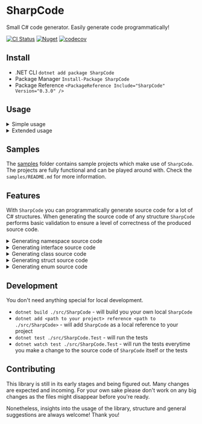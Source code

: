 # SharpCode
Small C# code generator. Easily generate code programmatically!

[![CI Status](https://img.shields.io/github/workflow/status/ful-stackz/SharpCode/CI?label=CI&logo=github&style=flat)](https://github.com/ful-stackz/SharpCode/actions?query=workflow%3ACI)
[![Nuget](https://img.shields.io/nuget/v/SharpCode?color=success&label=nuget&logo=nuget&style=flat)](https://www.nuget.org/packages/SharpCode/)
[![codecov](https://codecov.io/gh/ful-stackz/SharpCode/branch/main/graph/badge.svg?token=F2E4FV2DA3)](https://codecov.io/gh/ful-stackz/SharpCode)

## Install

- .NET CLI `dotnet add package SharpCode`
- Package Manager `Install-Package SharpCode`
- Package Reference `<PackageReference Include="SharpCode" Version="0.3.0" />`

## Usage

<details>
    <summary>Simple usage</summary>

```csharp
using SharpCode;

var sourceCode = Code.CreateNamespace("Data")
    .WithClass(Code.CreateClass("User")
        .WithProperty(Code.CreateProperty("int", "Id"))
        .WithProperty(Code.CreateProperty("string", "Username")))
    .ToSourceCode();

System.IO.File.WriteAllText("User.cs", sourceCode);

// User.cs
namespace Data
{
    public class User
    {
        public int Id
        {
            get;
            set;
        }

        public string Username
        {
            get;
            set;
        }
    }
}
```
</details>

<details>
    <summary>Extended usage</summary>

```csharp
using SharpCode;

var dataNamespace = Code.CreateNamespace("Data");

var userDetailsClass = Code.CreateClass("UserDetails", AccessModifier.Public)
    .WithField(Code.CreateField("int", "_id", AccessModifier.Private).MakeReadonly())
    .WithField(Code.CreateField("string", "_username", AccessModifier.Private).MakeReadonly())
    .WithConstructor(Code.CreateConstructor()
        .WithAccessModifier(AccessModifier.Public)
        .WithParameter("int", "id", "_id")
        .WithParameter("string", "username", "_username"))
    .WithProperty(Code.CreateProperty("int", "Id", AccessModifier.Public)
        .WithGetter("_id")
        .WithoutSetter())
    .WithProperty(Code.CreateProperty("string", "Username", AccessModifier.Public)
        .WithGetter("_username")
        .WithoutSetter());

var userClass = Code.CreateClass("User", AccessModifier.Public)
    .WithProperty(Code.CreateProperty("UserDetails", "Details", AccessModifier.Public)
        .WithoutSetter())
    .WithConstructor(Code.CreateConstructor()
        .WithAccessModifier(AccessModifier.Public)
        .WithParameter("UserDetails", "details", "Details"));


System.IO.File.WriteAllText(
    "User.cs",
    dataNamespace
        .WithClass(userDetailsClass)
        .WithClass(userClass)
        .ToSourceCode());

// User.cs
namespace Data
{
    public class UserDetails
    {
        private readonly int _id;
        private readonly string _username;
        public UserDetails(int id, string username)
        {
            _id = id;
            _username = username;
        }

        public int Id
        {
            get => _id;
        }

        public string Username
        {
            get => _username;
        }
    }

    public class User
    {
        public User(UserDetails details)
        {
            Details = details;
        }

        public UserDetails Details
        {
            get;
        }
    }
}
```
</details>

## Samples

The [samples](https://github.com/ful-stackz/SharpCode/tree/main/samples) folder contains sample projects which make use of `SharpCode`. The projects are fully functional
and can be played around with. Check the `samples/README.md` for more information.

## Features

With `SharpCode` you can programmatically generate source code for a lot of C# structures. When generating the source
code of any structure `SharpCode` performs basic validation to ensure a level of correctness of the produced source
code.

<details>
<summary>Generating namespace source code</summary>

```csharp
// ✔ Define the name of the namespace
namespace Data
{
    // ✔ Interface members with different access modifiers
    public interface IHasData {}

    // ✔ Class members with different access modifiers
    public class Data {}

    // ✔ Struct members with different access modifiers
    public struct DataPoint {}

    // ✔ Enum members with different access modifiers
    public enum DataType {}
}
```
</details>

<details>
<summary>Generating interface source code</summary>

```csharp
// ✔ Define XML summary docs
// ✔ Define the name of the interface
// ✔ Define a list of implemented interfaces
/// <summary>
/// Docs!
/// </summary>
public interface IHasData : IImplementedInterface
{
    // ✔ Define property members
    int Count { get; set; }
}
```
</details>

<details>
<summary>Generating class source code</summary>

```csharp
// ✔ Define XML summary docs
// ✔ Define the name of the class
// ✔ Define an inherited class
// ✔ Define a list of implemented interfaces
/// <summary>
/// Docs!
/// </summary>
public class Data : DataBase, IHasData
{
    // ✔ Define field members
    private int _count;

    // ✔ Define constructors
    // ✔ Define constructor XML summary docs
    // ✔ Define constructor parameters
    // ✔ Define accepting fields for constructor parameters
    // ✔ Define base calls with parameters
    /// <summary>
    /// Docs!
    /// </summary>
    public Data(int count) : DataBase(count)
    {
        _count = count;
    }

    // ✔ Define property members
    // ✔ Define property XML summary docs
    // ✔ Define custom getter/setter for properties
    /// <summary>
    /// Docs!
    /// </summary>
    public int Count
    {
        get => _count;
        set => _count = value;
    }

    // ✔ Define auto-implemented properties
    public string Name { get; set; }
}
```
</details>

<details>
<summary>Generating struct source code</summary>

```csharp
// ✔ Define XML summary docs
// ✔ Define the name of the struct
// ✔ Define a list of implemented interfaces
/// <summary>
/// Docs!
/// </summary>
public struct DataPoint : IHasData
{
    // ✔ Define field members
    private int _count;

    // ✔ Define constructors
    // ✔ Define constructor XML summary docs
    // ✔ Define constructor parameters
    // ✔ Define accepting fields for constructor parameters
    /// <summary>
    /// Docs!
    /// </summary>
    public Data(int count)
    {
        _count = count;
    }

    // ✔ Define property members
    // ✔ Define property XML summary docs
    // ✔ Define custom getter/setter for properties
    /// <summary>
    /// Docs!
    /// </summary>
    public int Count
    {
        get => _count;
        set => _count = value;
    }
}
```
</details>

<details>
<summary>Generating enum source code</summary>

```csharp
// ✔ Define XML summary docs
// ✔ Define the name of the enum
/// <summary>
/// Docs!
/// </summary>
public enum DataType
{
    // ✔ Define enum members
    // ✔ Define XML summary docs for enum members
    // ✔ Define explicit values for enum members
    /// <summary>
    /// Docs!
    /// </summary>
    Invalid = 0,
    Incomplete,
    Complete,
}
```

```csharp
// ✔ Define enum as flags
// ✔ Auto generated flags-compatible values for enum members
[System.Flags]
public enum ExampleFlags
{
    None = 0,
    A = 1,
    B = 2,
    C = 4,
    D = 8,
}
```
</details>

## Development

You don't need anything special for local development.

- `dotnet build ./src/SharpCode` - will build you your own local `SharpCode`
- `dotnet add <path to your project> reference <path to ./src/SharpCode>` - will add `SharpCode` as a local reference to your project
- `dotnet test ./src/SharpCode.Test` - will run the tests
- `dotnet watch test ./src/SharpCode.Test` - will run the tests everytime you make a change to the source code
of `SharpCode` itself or the tests

## Contributing

This library is still in its early stages and being figured out. Many changes are expected and incoming. For your own
sake please don't work on any big changes as the files might disappear before you're ready.

Nonetheless, insights into the usage of the library, structure and general suggestions are always welcome! Thank you!
